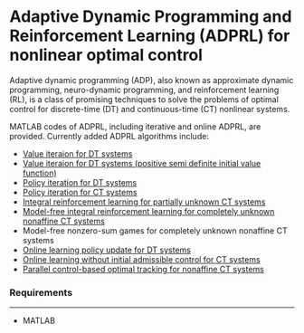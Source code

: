 # Adaptive Dynamic Programming and Reinforcement Learning (ADPRL) for nonlinear optimal control
Adaptive dynamic programming (ADP), also known as approximate dynamic programming, neuro-dynamic programming, and reinforcement learning (RL), is a class of promising techniques to solve the problems of optimal control for discrete-time (DT) and continuous-time (CT) nonlinear systems.

 MATLAB codes of ADPRL, including iterative and online ADPRL, are provided. Currently added ADPRL algorithms include:
 - [Value iteraion for DT systems](https://ieeexplore.ieee.org/abstract/document/4554208)
 - [Value iteraion for DT systems (positive semi definite initial value function)](https://ieeexplore.ieee.org/abstract/document/7314890)
 - [Policy iteration for DT systems](https://ieeexplore.ieee.org/abstract/document/6609085)
 - [Policy iteration for CT systems](https://books.google.com/books?hl=zh-CN&lr=&id=U3Gtlot_hYEC&oi=fnd&pg=PR11&dq=optimal+control&ots=wd8jE5BAjv&sig=Gyy6RyPbILR_8hoybCd8etcX41o#v=onepage&q&f=false)
 - [Integral reinforcement learning for partially unknown CT systems](https://www.sciencedirect.com/science/article/abs/pii/S0893608009000446)
 - [Model-free integral reinforcement learning for completely unknown nonaffine CT systems](https://www.sciencedirect.com/science/article/pii/S0925231224001929)
 - Model-free nonzero-sum games for completely unknown nonaffine CT systems
 - [Online learning policy update for DT systems](https://ieeexplore.ieee.org/abstract/document/6208889)
 - [Online learning without initial admissible control for CT systems](https://ieeexplore.ieee.org/document/5717676)
 - [Parallel control-based optimal tracking for nonaffine CT systems](https://www.ieee-jas.net/en/article/doi/10.1109/JAS.2020.1003426)

### Requirements
********
- MATLAB
